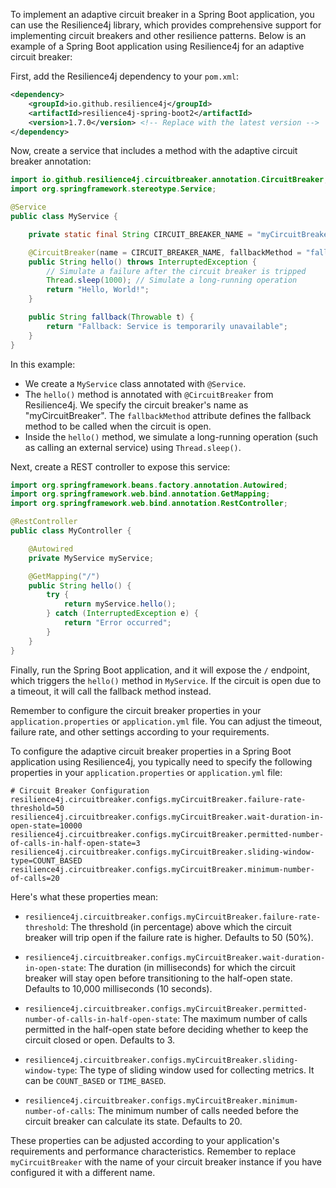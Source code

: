 To implement an adaptive circuit breaker in a Spring Boot application, you can use the Resilience4j library, which provides comprehensive support for implementing circuit breakers and other resilience patterns. Below is an example of a Spring Boot application using Resilience4j for an adaptive circuit breaker:

First, add the Resilience4j dependency to your `pom.xml`:

```xml
<dependency>
    <groupId>io.github.resilience4j</groupId>
    <artifactId>resilience4j-spring-boot2</artifactId>
    <version>1.7.0</version> <!-- Replace with the latest version -->
</dependency>
```

Now, create a service that includes a method with the adaptive circuit breaker annotation:

```java
import io.github.resilience4j.circuitbreaker.annotation.CircuitBreaker;
import org.springframework.stereotype.Service;

@Service
public class MyService {

    private static final String CIRCUIT_BREAKER_NAME = "myCircuitBreaker";

    @CircuitBreaker(name = CIRCUIT_BREAKER_NAME, fallbackMethod = "fallback")
    public String hello() throws InterruptedException {
        // Simulate a failure after the circuit breaker is tripped
        Thread.sleep(1000); // Simulate a long-running operation
        return "Hello, World!";
    }

    public String fallback(Throwable t) {
        return "Fallback: Service is temporarily unavailable";
    }
}
```

In this example:

- We create a `MyService` class annotated with `@Service`.
- The `hello()` method is annotated with `@CircuitBreaker` from Resilience4j. We specify the circuit breaker's name as "myCircuitBreaker". The `fallbackMethod` attribute defines the fallback method to be called when the circuit is open.
- Inside the `hello()` method, we simulate a long-running operation (such as calling an external service) using `Thread.sleep()`.

Next, create a REST controller to expose this service:

```java
import org.springframework.beans.factory.annotation.Autowired;
import org.springframework.web.bind.annotation.GetMapping;
import org.springframework.web.bind.annotation.RestController;

@RestController
public class MyController {

    @Autowired
    private MyService myService;

    @GetMapping("/")
    public String hello() {
        try {
            return myService.hello();
        } catch (InterruptedException e) {
            return "Error occurred";
        }
    }
}
```

Finally, run the Spring Boot application, and it will expose the `/` endpoint, which triggers the `hello()` method in `MyService`. If the circuit is open due to a timeout, it will call the fallback method instead.

Remember to configure the circuit breaker properties in your `application.properties` or `application.yml` file. You can adjust the timeout, failure rate, and other settings according to your requirements.

To configure the adaptive circuit breaker properties in a Spring Boot application using Resilience4j, you typically need to specify the following properties in your `application.properties` or `application.yml` file:

```properties
# Circuit Breaker Configuration
resilience4j.circuitbreaker.configs.myCircuitBreaker.failure-rate-threshold=50
resilience4j.circuitbreaker.configs.myCircuitBreaker.wait-duration-in-open-state=10000
resilience4j.circuitbreaker.configs.myCircuitBreaker.permitted-number-of-calls-in-half-open-state=3
resilience4j.circuitbreaker.configs.myCircuitBreaker.sliding-window-type=COUNT_BASED
resilience4j.circuitbreaker.configs.myCircuitBreaker.minimum-number-of-calls=20
```

Here's what these properties mean:

- `resilience4j.circuitbreaker.configs.myCircuitBreaker.failure-rate-threshold`: The threshold (in percentage) above which the circuit breaker will trip open if the failure rate is higher. Defaults to 50 (50%).

- `resilience4j.circuitbreaker.configs.myCircuitBreaker.wait-duration-in-open-state`: The duration (in milliseconds) for which the circuit breaker will stay open before transitioning to the half-open state. Defaults to 10,000 milliseconds (10 seconds).

- `resilience4j.circuitbreaker.configs.myCircuitBreaker.permitted-number-of-calls-in-half-open-state`: The maximum number of calls permitted in the half-open state before deciding whether to keep the circuit closed or open. Defaults to 3.

- `resilience4j.circuitbreaker.configs.myCircuitBreaker.sliding-window-type`: The type of sliding window used for collecting metrics. It can be `COUNT_BASED` or `TIME_BASED`.

- `resilience4j.circuitbreaker.configs.myCircuitBreaker.minimum-number-of-calls`: The minimum number of calls needed before the circuit breaker can calculate its state. Defaults to 20.

These properties can be adjusted according to your application's requirements and performance characteristics. Remember to replace `myCircuitBreaker` with the name of your circuit breaker instance if you have configured it with a different name.